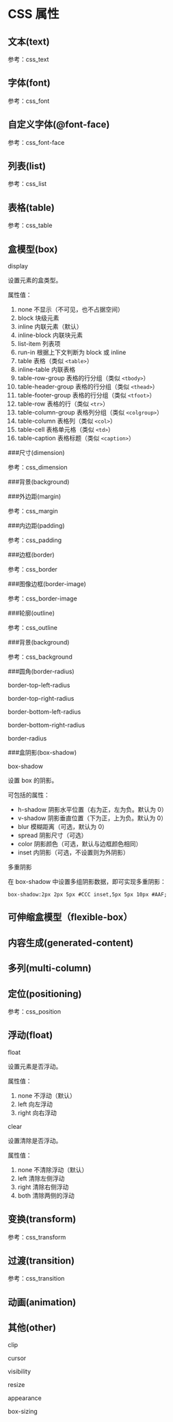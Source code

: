 CSS 属性
========

文本(text)
---------

参考：css_text

字体(font)
---------

参考：css_font

自定义字体(@font-face)
--------------------

参考：css_font-face

列表(list)
---------

参考：css_list

表格(table)
----------

参考：css_table

盒模型(box)
----------

display

设置元素的盒类型。

属性值：

1. none 不显示（不可见，也不占据空间）
2. block 块级元素
3. inline 内联元素（默认）
4. inline-block 内联块元素
5. list-item 列表项
6. run-in 根据上下文判断为 block 或 inline
7. table 表格（类似 `<table>`）
8. inline-table 内联表格
9. table-row-group 表格的行分组（类似 `<tbody>`）
10. table-header-group 表格的行分组（类似 `<thead>`）
11. table-footer-group 表格的行分组（类似 `<tfoot>`）
12. table-row 表格的行（类似 `<tr>`）
13. table-column-group 表格列分组（类似 `<colgroup>`）
14. table-column 表格列（类似 `<col>`）
15. table-cell 表格单元格（类似 `<td>`）
16. table-caption 表格标题（类似 `<caption>`）

###尺寸(dimension)

参考：css_dimension

###背景(background)

###外边距(margin)

参考：css_margin

###内边距(padding)

参考：css_padding

###边框(border)

参考：css_border

###图像边框(border-image)

参考：css_border-image

###轮廓(outline)

参考：css_outline

###背景(background)

参考：css_background

###圆角(border-radius)

border-top-left-radius

border-top-right-radius

border-bottom-left-radius

border-bottom-right-radius

border-radius

###盒阴影(box-shadow)

box-shadow

设置 box 的阴影。

可包括的属性：

+ h-shadow 阴影水平位置（右为正，左为负。默认为 0）
+ v-shadow 阴影垂直位置（下为正，上为负。默认为 0）
+ blur 模糊距离（可选，默认为 0）
+ spread 阴影尺寸（可选）
+ color 阴影颜色（可选，默认与边框颜色相同）
+ inset 内阴影（可选，不设置则为外阴影）

多重阴影

在 box-shadow 中设置多组阴影数据，即可实现多重阴影：

	box-shadow:2px 2px 5px #CCC inset,5px 5px 10px #AAF;

可伸缩盒模型（flexible-box）
-------------------------

内容生成(generated-content)
--------------------------

多列(multi-column)
-----------------

定位(positioning)
----------------

参考：css_position

浮动(float)
----------

float

设置元素是否浮动。

属性值：

1. none 不浮动（默认）
2. left 向左浮动
3. right 向右浮动

clear

设置清除是否浮动。

属性值：

1. none 不清除浮动（默认）
2. left 清除左侧浮动
3. right 清除右侧浮动
4. both 清除两侧的浮动

变换(transform)
--------------

参考：css_transform

过渡(transition)
---------------

参考：css_transition

动画(animation)
--------------

其他(other)
----------

clip

cursor

visibility

resize

appearance

box-sizing